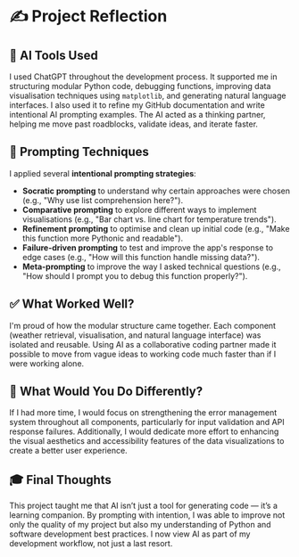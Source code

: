 # ✍️ Project Reflection

## 🤖 AI Tools Used

I used ChatGPT throughout the development process. It supported me in structuring modular Python code, debugging functions, improving data visualisation techniques using `matplotlib`, and generating natural language interfaces. I also used it to refine my GitHub documentation and write intentional AI prompting examples.
The AI acted as a thinking partner, helping me move past roadblocks, validate ideas, and iterate faster.

## 💬 Prompting Techniques

I applied several **intentional prompting strategies**:

* **Socratic prompting** to understand why certain approaches were chosen (e.g., "Why use list comprehension here?").
* **Comparative prompting** to explore different ways to implement visualisations (e.g., "Bar chart vs. line chart for temperature trends").
* **Refinement prompting** to optimise and clean up initial code (e.g., "Make this function more Pythonic and readable").
* **Failure-driven prompting** to test and improve the app's response to edge cases (e.g., "How will this function handle missing data?").
* **Meta-prompting** to improve the way I asked technical questions (e.g., "How should I prompt you to debug this function properly?").

## ✅ What Worked Well?

I'm proud of how the modular structure came together. Each component (weather retrieval, visualisation, and natural language interface) was isolated and reusable. Using AI as a collaborative coding partner made it possible to move from vague ideas to working code much faster than if I were working alone.

## 🔄 What Would You Do Differently?

If I had more time, I would focus on strengthening the error management system throughout all components, particularly for input validation and API response failures. Additionally, I would dedicate more effort to enhancing the visual aesthetics and accessibility features of the data visualizations to create a better user experience.
## 🎓 Final Thoughts

This project taught me that AI isn’t just a tool for generating code — it’s a learning companion. By prompting with intention, I was able to improve not only the quality of my project but also my understanding of Python and software development best practices. I now view AI as part of my development workflow, not just a last resort.
